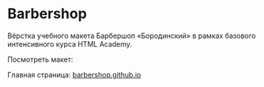 # Barbershop

Вёрстка учебного макета Барбершоп «Бородинский» в рамках базового интенсивного курса HTML Academy.

<p>Посмотреть макет:</p> 
Главная страница: <a href ="barbershop.github.io">barbershop.github.io</a>
